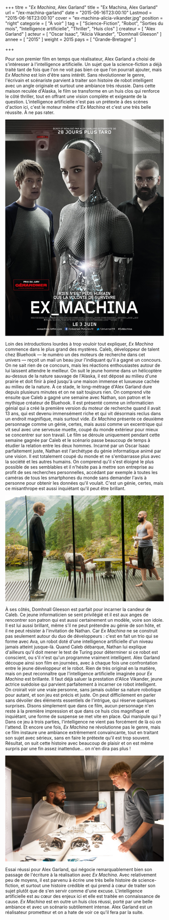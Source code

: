 +++
titre = "*Ex Machina*, Alex Garland"
title = "Ex Machina, Alex Garland"
url = "/ex-machina-garland"
date = "2015-06-16T23:00:10"
Lastmod = "2015-06-16T23:00:10"
cover = "ex-machina-alicia-vikander.jpg"
position = "right"
categorie = [ "À voir" ]
tag = [ "Science-Fiction", "Robot", "Sorties du mois", "Intelligence artificielle", "Thriller", "Huis clos" ]
createur = [ "Alex Garland" ]
acteur = [ "Oscar Isaac", "Alicia Vikander", "Domhnall Gleeson" ]
annee = [ "2015" ]
weight = 2015
pays = [ "Grande-Bretagne" ]

+++

Pour son premier film en temps que réalisateur, Alex Garland a choisi de s'intéresser à l'intelligence artificielle. Un sujet que la science-fiction a déjà traité tant de fois que l'on ne voit pas bien ce que l'on pourrait ajouter, mais *Ex Machina* est loin d'être sans intérêt. Sans révolutionner le genre, l'écrivain et scénariste parvient à traiter son histoire de robot intelligent avec un angle originale et surtout une ambiance très réussie. Dans cette maison reculée d'Alaska, le film se transforme en un huis clos qui renforce le côté thriller, tout en offrant une vision complète et exigeante de la question. L'intelligence artificielle n'est pas un prétexte à des scènes d'action ici, c'est le moteur même d'*Ex Machina* et c'est une très belle réussite. À ne pas rater.

[![Ex Machina Alex Garland](ex-machina-alex-garland.jpg)](http://www.allocine.fr/film/fichefilm_gen_cfilm=219931.html)

Loin des introductions lourdes à trop vouloir tout expliquer, *Ex Machina* commence dans le plus grand des mystères. Caleb, développeur de talent chez Bluehook — le numéro un des moteurs de recherche dans cet univers — reçoit un mail un beau jour l'indiquant qu'il a gagné un concours. On ne sait rien de ce concours, mais les réactions enthousiastes autour de lui laissent attendre le meilleur. On suit le jeune homme dans un hélicoptère au-dessus de la nature sauvage de l'Alaska, il est déposé au milieu d'une prairie et doit finir à pied jusqu'à une maison immense et luxueuse cachée au milieu de la nature. À ce stade, le long-métrage d'Alex Garland dure depuis plusieurs minutes et on ne sait toujours rien. On comprend vite ensuite que Caleb a gagné une semaine avec Nathan, son patron et le mythique créateur de Bluehook. Il est présenté comme un informaticien génial qui a créé la première version du moteur de recherche quand il avait 13 ans, qui est devenu immensément riche et qui vit désormais reclus dans un endroit magnifique, mais surtout vide. *Ex Machina* présente ce deuxième personnage comme un génie, certes, mais aussi comme un excentrique qui vit seul avec une serveuse muette, coupé du monde extérieur pour mieux se concentrer sur son travail. Le film se déroule uniquement pendant cette semaine gagnée par Caleb et le scénario passe beaucoup de temps à étudier la relation entre les deux hommes. Incarné par un Oscar Isaac parfaitement juste, Nathan est l'archétype du génie informatique animé par une vision. Il est totalement coupé du monde et ne s'embarrasse plus avec la société et les autres humains. On comprend qu'il s'est éloigné le plus possible de ses semblables et il n'hésite pas à mettre son entreprise au profit de ses recherches personnelles, accédant par exemple à toutes les caméras de tous les smartphones du monde sans demander l'avis à personne pour obtenir les données qu'il voulait. C'est un génie, certes, mais ce misanthrope est aussi inquiétant qu'il peut être brillant.

![Ex Machina Oscar Isaac Domhnall Gleeson](ex-machina-oscar-isaac-domhnall-gleeson.jpg)

À ses côtés, Domhnall Gleeson est parfait pour incarner la candeur de Caleb. Ce jeune informaticien se sent privilégié et il est aux anges de rencontrer son patron qui est aussi certainement un modèle, voire son idole. Il est lui aussi brillant, même s'il ne peut prétendre au génie de son hôte, et il ne peut résister à l'invitation de Nathan. Car *Ex Machina* ne se construit pas seulement autour du duo de développeurs : c'est en fait un trio qui se forme avec Ava, un robot doté d'une intelligence artificielle d'un niveau jamais atteint jusque-là. Quand Caleb débarque, Nathan lui explique d'ailleurs qu'il doit mener le test de Turing pour déterminer si ce robot est conscient, ou s'il n'est qu'un programme vraiment intelligent. Alex Garland découpe ainsi son film en journées, avec à chaque fois une confrontation entre le jeune développeur et le robot. Rien de très original en la matière, mais on peut reconnaître que l'intelligence artificielle imaginée pour *Ex Machina* est brillante. Il faut déjà saluer la prestation d'Alice Vikander, jeune actrice suédoise qui parvient parfaitement à incarner ce robot intelligent. On croirait voir une vraie personne, sans jamais oublier sa nature robotique pour autant, et son jeu est précis et juste. On peut difficilement en parler sans dévoiler des éléments essentiels de l'intrigue, qui réserve quelques surprises. Disons simplement que dans ce film, aucun personnage n'en reste à la première impression et que dans ce huis clos magnifique et inquiétant, une forme de suspense se met vite en place. Qui manipule qui ? Dans ce jeu à trois parties, l'intelligence ne vient pas forcément de là où on l'attend. Et encore une fois, *Ex Machina* ne révolutionne pas le genre, mais ce film instaure une ambiance extrêmement convaincante, tout en traitant son sujet avec sérieux, sans en faire le prétexte qu'il est trop souvent. Résultat, on suit cette histoire avec beaucoup de plaisir et on est même surpris par une fin assez inattendue… on n'en dira pas plus&nbsp;!

![Ex Machina Domhnall Gleeson Oscar Isaac](ex-machina-domhnall-gleeson-oscar-isaac.jpg)

Essai réussi pour Alex Garland, qui négocie remarquablement bien son passage de l'écriture à la réalisation avec *Ex Machina*. Avec relativement peu de moyens, il est parvenu à écrire une très belle histoire de science-fiction, et surtout une histoire crédible et qui prend à cœur de traiter son sujet plutôt que de s'en servir comme d'une excuse. L'intelligence artificielle est au cœur des enjeux ici et elle est traitée en connaissance de cause. *Ex Machina* est en outre un huis clos réussi, porté par une belle ambiance et avec un scénario subtilement intense. Alex Garland est un réalisateur prometteur et on a hate de voir ce qu'il fera par la suite. 
